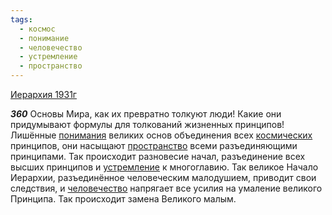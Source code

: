 ```yaml
---
tags:
  - космос
  - понимание
  - человечество
  - устремление
  - пространство
---
```


[Иерархия 1931г](https://127.0.0.1:4002/agni/1931)

___360___
Основы Мира, как их превратно толкуют люди! Какие они придумывают формулы для толкований жизненных принципов! Лишённые [понимания](../../../tags/#понимание) великих основ объединения всех [космических](../../../tags/#космос) принципов, они насыщают [пространство](../../../tags/#пространство) всеми разъединяющими принципами. Так происходит разновесие начал, разъединение всех высших принципов и [устремление](../../../tags/#устремление) к многоглавию. Так великое Начало Иерархии, разъединённое человеческим малодушием, приводит свои следствия, и [человечество](../../../tags/#человечество) напрягает все усилия на умаление великого Принципа. Так происходит замена Великого малым.   

